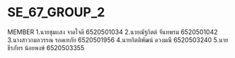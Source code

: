 # SE_67_GROUP_2
MEMBER
1.นายชุมเเสง จาดใจดี 6520501034
2.นายณัฐกิตต์ จันทพรม 6520501042
3.นางสาวกมลวรรณ รอดเทภัย 6520501956
4.นายกิตติพัฒน์ ดวงมณี 6520503240
5.นายธีรภัทร น้อยพงษ์ 6520503355
